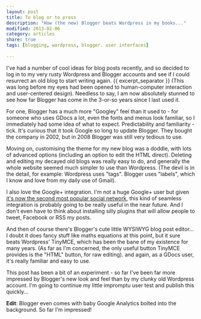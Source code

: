 ```yaml
---
layout: post
title: To blog or to press
description: "How (the new) Blogger beats Wordpress in my books..."
modified: 2013-02-06
category: articles
share: true
tags: [blogging, wordpress, blogger. user interfaces]
 
---
```


I've had a number of cool ideas for blog posts recently, and so decided to log in to my very rusty Wordpress and Blogger accounts and see if I could resurrect an old blog to start writing again.
{{ excerpt_separator }} (This was long before my eyes had been opened to human-computer interaction and user-centered design). Needless to say, I am now absolutely stunned to see how far Blogger has come in the 3-or-so years since I last used it.


For one, Blogger has a much more "Googley" feel than it used to - for someone who uses GDocs a lot, even the fonts and menus look familiar, so I immediately had some idea of what to expect. Predictability and familiarity - tick. It's curious that it took Google so long to update Blogger. They bought the company in 2002, but in 2008 Blogger was still very tedious to use.

Moving on, customising the theme for my new blog was a doddle, with lots of advanced options (including an option to edit the HTML direct). Deleting and editing my decayed old blogs was really easy to do, and generally the whole website seemed much simpler to use than Wordpress. (The devil is in the detail, for example: Wordpress uses "tags". Blogger uses "labels", which I know and love from my daily use of Gmail).

I also love the Google+ integration. I'm not a huge Google+ user but given [it's now the second most popular social network](http://www.searchenginejournal.com/google-plus-surpasses-twitter-to-become-second-largest-social-network/57740/), this kind of seamless integration is probably going to be really useful in the near future. And I don't even have to think about installing silly plugins that will allow people to tweet, Facebook or RSS my posts.

And then of course there's Blogger's cute little WYSIWYG blog post editor... I doubt it does fancy stuff like maths equations at this point, but it sure beats Wordpress' TinyMCE, which has been the bane of my existence for many years. (As far as I'm concerned, the only useful button TinyMCE provides is the "HTML" button, for raw editing). and again, as a GDocs user, it's really familiar and easy to use.

This post has been a bit of an experiment - so far I've been far more impressed by Blogger's new look and feel than by my clunky old Wordpress account. I'm going to continue my little impromptu user test and publish this quickly...

<b>Edit</b>: Blogger even comes with baby Google Analytics bolted into the background. So far I'm impressed!
